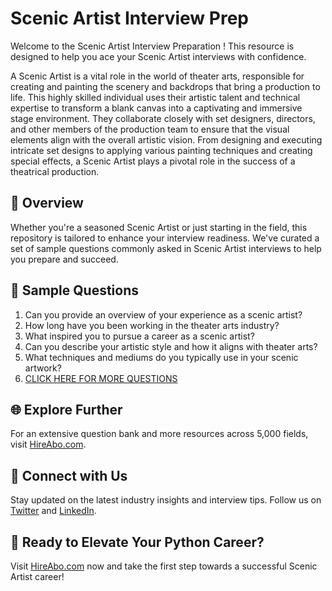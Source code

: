 # Scenic Artist Interview Prep

Welcome to the Scenic Artist Interview Preparation ! This resource is designed to help you ace your Scenic Artist interviews with confidence.

A Scenic Artist is a vital role in the world of theater arts, responsible for creating and painting the scenery and backdrops that bring a production to life. This highly skilled individual uses their artistic talent and technical expertise to transform a blank canvas into a captivating and immersive stage environment. They collaborate closely with set designers, directors, and other members of the production team to ensure that the visual elements align with the overall artistic vision. From designing and executing intricate set designs to applying various painting techniques and creating special effects, a Scenic Artist plays a pivotal role in the success of a theatrical production.

## 🚀 Overview

Whether you're a seasoned Scenic Artist or just starting in the field, this repository is tailored to enhance your interview readiness. We've curated a set of sample questions commonly asked in Scenic Artist interviews to help you prepare and succeed.

## 📝 Sample Questions

1. Can you provide an overview of your experience as a scenic artist?
2. How long have you been working in the theater arts industry?
3. What inspired you to pursue a career as a scenic artist?
4. Can you describe your artistic style and how it aligns with theater arts?
5. What techniques and mediums do you typically use in your scenic artwork?
6. [CLICK HERE FOR MORE QUESTIONS](https://hireabo.com/job/16_3_17/Scenic%20Artist)

## 🌐 Explore Further

For an extensive question bank and more resources across 5,000 fields, visit [HireAbo.com](https://www.hireabo.com).

## 📱 Connect with Us

Stay updated on the latest industry insights and interview tips. Follow us on [Twitter](https://twitter.com/hireabo) and [LinkedIn](https://www.linkedin.com/in/hire-abo-3609972a8/).

## 🚀 Ready to Elevate Your Python Career?

Visit [HireAbo.com](https://www.hireabo.com) now and take the first step towards a successful Scenic Artist career!